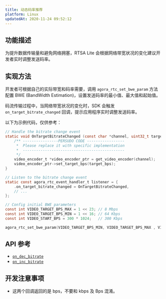 ```yaml
---
title: 动态码率推荐
platform: Linux
updatedAt: 2020-11-24 09:52:12
---
```


## 功能描述

为提升数据传输量和避免网络拥塞，RTSA Lite 会根据网络带宽状况的变化建议开发者实时调整发送码率。

## 实现方法

开发者可根据自己的实际带宽和码率需要，调用 `agora_rtc_set_bwe_param` 方法配置 BWE (BandWidth Estimation)，设置发送码率的最小值、最大值和起始值。

码流传输过程中，当网络带宽状况的变化时，SDK 会触发 `on_target_bitrate_changed` 回调，提示应用程序实时调整发送码率。

以下为示例代码，仅供参考：

```c
// Handle the bitrate change event
static void OnTargetBitrateChanged (const char *channel, uint32_t target_bps) {
    /** ----------------PERSUDO CODE -----------------
     *  Please replace it with specific implementation
     *  ----------------------------------------------
     */
    video_encoder_t *video_encoder_ptr = get_video_encoder(channel);
    video_encoder_ptr->set_target_bps(target_bps);
}

// Listen to the bitrate change event
static const agora_rtc_event_handler_t listener = {
    .on_target_bitrate_changed = OnTargetBitrateChanged,
    // ...
};

// Config initial BWE parameters
const int VIDEO_TARGET_BPS_MAX = 1 << 23; // 8 Mbps
const int VIDEO_TARGET_BPS_MIN = 1 << 16; // 64 Kbps
const int VIDEO_START_BPS = 300 * 1024;   // 300 Kbps

agora_rtc_set_bwe_param(VIDEO_TARGET_BPS_MIN, VIDEO_TARGET_BPS_MAX , VIDEO_START_BPS)
```

## API 参考

- [`on_dec_bitrate`](./API%20Reference/rtsa_c/structagora__rtc__event__handler__t.html#a7c5b33c2402058257cb5d0fbae017936)
- [`on_inc_bitrate`](./API%20Reference/rtsa_c/structagora__rtc__event__handler__t.html#a59ca58445eb0f2067ea281274129b8ca)

## 开发注意事项

- 这两个回调返回的是 bps，不要和 kbps 及 Bps 混淆。
